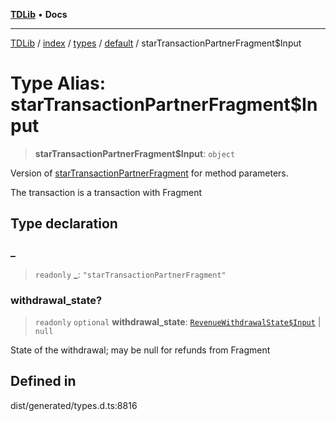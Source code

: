 [**TDLib**](../../../../../../README.md) • **Docs**

***

[TDLib](../../../../../../modules.md) / [index](../../../../../README.md) / [types](../../../README.md) / [default](../README.md) / starTransactionPartnerFragment$Input

# Type Alias: starTransactionPartnerFragment$Input

> **starTransactionPartnerFragment$Input**: `object`

Version of [starTransactionPartnerFragment](starTransactionPartnerFragment.md) for method parameters.

The transaction is a transaction with Fragment

## Type declaration

### \_

> `readonly` **\_**: `"starTransactionPartnerFragment"`

### withdrawal\_state?

> `readonly` `optional` **withdrawal\_state**: [`RevenueWithdrawalState$Input`](RevenueWithdrawalState$Input.md) \| `null`

State of the withdrawal; may be null for refunds from Fragment

## Defined in

dist/generated/types.d.ts:8816
